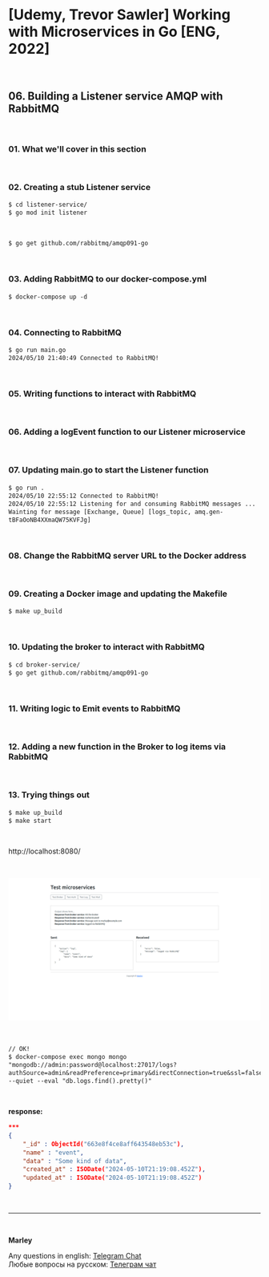 # [Udemy, Trevor Sawler] Working with Microservices in Go [ENG, 2022]

<br/>

## 06. Building a Listener service AMQP with RabbitMQ

<br/>

### 01. What we'll cover in this section

<br/>

### 02. Creating a stub Listener service

```
$ cd listener-service/
$ go mod init listener
```

<br/>

```
$ go get github.com/rabbitmq/amqp091-go
```

<br/>

### 03. Adding RabbitMQ to our docker-compose.yml

```
$ docker-compose up -d
```

<br/>

### 04. Connecting to RabbitMQ

```
$ go run main.go
2024/05/10 21:40:49 Connected to RabbitMQ!
```

<br/>

### 05. Writing functions to interact with RabbitMQ

<br/>

### 06. Adding a logEvent function to our Listener microservice

<br/>

### 07. Updating main.go to start the Listener function

```
$ go run .
2024/05/10 22:55:12 Connected to RabbitMQ!
2024/05/10 22:55:12 Listening for and consuming RabbitMQ messages ...
Wainting for message [Exchange, Queue] [logs_topic, amq.gen-tBFaOoNB4XXmaQW75KVFJg]
```

<br/>

### 08. Change the RabbitMQ server URL to the Docker address

<br/>

### 09. Creating a Docker image and updating the Makefile

```
$ make up_build
```

<br/>

### 10. Updating the broker to interact with RabbitMQ

```
$ cd broker-service/
$ go get github.com/rabbitmq/amqp091-go
```

<br/>

### 11. Writing logic to Emit events to RabbitMQ

<br/>

### 12. Adding a new function in the Broker to log items via RabbitMQ

<br/>

### 13. Trying things out

```
$ make up_build
$ make start
```

<br/>

http://localhost:8080/

<br/>

![Application](/img/pic-m06-img01.png)

<br/>

```
// OK!
$ docker-compose exec mongo mongo "mongodb://admin:password@localhost:27017/logs?authSource=admin&readPreference=primary&directConnection=true&ssl=false" --quiet --eval "db.logs.find().pretty()"
```

<br/>

**response:**

```json
***
{
	"_id" : ObjectId("663e8f4ce8aff643548eb53c"),
	"name" : "event",
	"data" : "Some kind of data",
	"created_at" : ISODate("2024-05-10T21:19:08.452Z"),
	"updated_at" : ISODate("2024-05-10T21:19:08.452Z")
}
```

<br/>

---

<br/>

**Marley**

Any questions in english: <a href="https://jsdev.org/chat/">Telegram Chat</a>  
Любые вопросы на русском: <a href="https://jsdev.ru/chat/">Телеграм чат</a>

